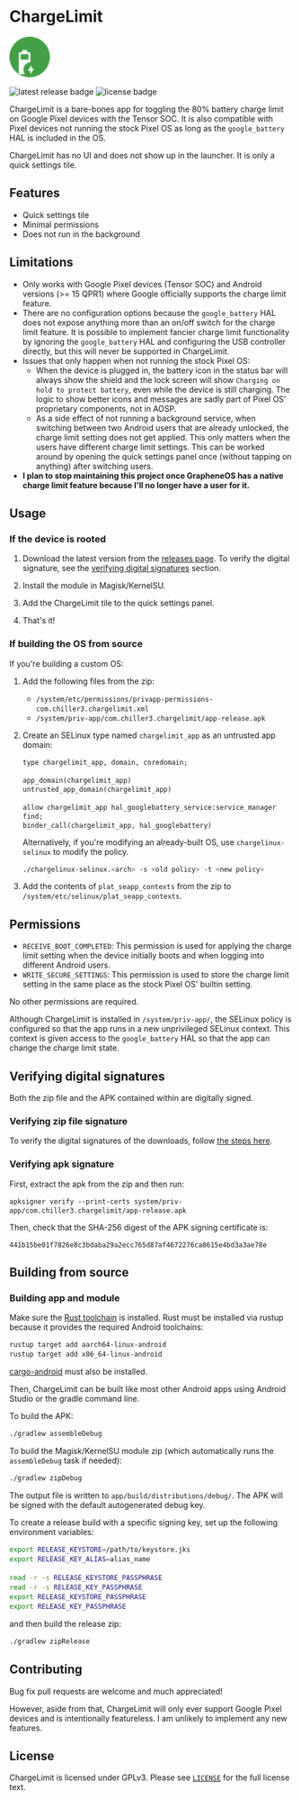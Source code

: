 # ChargeLimit

<img src="app/images/icon.svg" alt="app icon" width="72" />

![latest release badge](https://img.shields.io/github/v/release/chenxiaolong/ChargeLimit?sort=semver)
![license badge](https://img.shields.io/github/license/chenxiaolong/ChargeLimit)

ChargeLimit is a bare-bones app for toggling the 80% battery charge limit on Google Pixel devices with the Tensor SOC. It is also compatible with Pixel devices not running the stock Pixel OS as long as the `google_battery` HAL is included in the OS.

ChargeLimit has no UI and does not show up in the launcher. It is only a quick settings tile.

## Features

* Quick settings tile
* Minimal permissions
* Does not run in the background

## Limitations

* Only works with Google Pixel devices (Tensor SOC) and Android versions (>= 15 QPR1) where Google officially supports the charge limit feature.
* There are no configuration options because the `google_battery` HAL does not expose anything more than an on/off switch for the charge limit feature. It is possible to implement fancier charge limit functionality by ignoring the `google_battery` HAL and configuring the USB controller directly, but this will never be supported in ChargeLimit.
* Issues that only happen when not running the stock Pixel OS:
    * When the device is plugged in, the battery icon in the status bar will always show the shield and the lock screen will show `Charging on hold to protect battery`, even while the device is still charging. The logic to show better icons and messages are sadly part of Pixel OS' proprietary components, not in AOSP.
    * As a side effect of not running a background service, when switching between two Android users that are already unlocked, the charge limit setting does not get applied. This only matters when the users have different charge limit settings. This can be worked around by opening the quick settings panel once (without tapping on anything) after switching users.
* **I plan to stop maintaining this project once GrapheneOS has a native charge limit feature because I'll no longer have a user for it.**

## Usage

### If the device is rooted

1. Download the latest version from the [releases page](https://github.com/chenxiaolong/ChargeLimit/releases). To verify the digital signature, see the [verifying digital signatures](#verifying-digital-signatures) section.

2. Install the module in Magisk/KernelSU.

3. Add the ChargeLimit tile to the quick settings panel.

4. That's it!

### If building the OS from source

If you're building a custom OS:

1. Add the following files from the zip:

    * `/system/etc/permissions/privapp-permissions-com.chiller3.chargelimit.xml`
    * `/system/priv-app/com.chiller3.chargelimit/app-release.apk`

2. Create an SELinux type named `chargelimit_app` as an untrusted app domain:

    ```
    type chargelimit_app, domain, coredomain;

    app_domain(chargelimit_app)
    untrusted_app_domain(chargelimit_app)

    allow chargelimit_app hal_googlebattery_service:service_manager find;
    binder_call(chargelimit_app, hal_googlebattery)
    ```

    Alternatively, if you're modifying an already-built OS, use `chargelinux-selinux` to modify the policy.

    ```bash
    ./chargelinux-selinux.<arch> -s <old policy> -t <new policy>
    ```

3. Add the contents of `plat_seapp_contexts` from the zip to `/system/etc/selinux/plat_seapp_contexts`.

## Permissions

* `RECEIVE_BOOT_COMPLETED`: This permission is used for applying the charge limit setting when the device initially boots and when logging into different Android users.
* `WRITE_SECURE_SETTINGS`: This permission is used to store the charge limit setting in the same place as the stock Pixel OS' builtin setting.

No other permissions are required.

Although ChargeLimit is installed in `/system/priv-app/`, the SELinux policy is configured so that the app runs in a new unprivileged SELinux context. This context is given access to the `google_battery` HAL so that the app can change the charge limit state.

## Verifying digital signatures

Both the zip file and the APK contained within are digitally signed.

### Verifying zip file signature

To verify the digital signatures of the downloads, follow [the steps here](https://github.com/chenxiaolong/chenxiaolong/blob/master/VERIFY_SSH_SIGNATURES.md).

### Verifying apk signature

First, extract the apk from the zip and then run:

```
apksigner verify --print-certs system/priv-app/com.chiller3.chargelimit/app-release.apk
```

Then, check that the SHA-256 digest of the APK signing certificate is:

```
441b15be01f7826e8c3bdaba29a2ecc765d87af4672276ca8615e4bd3a3ae78e
```

## Building from source

### Building app and module

Make sure the [Rust toolchain](https://www.rust-lang.org/) is installed. Rust must be installed via rustup because it provides the required Android toolchains:

```bash
rustup target add aarch64-linux-android
rustup target add x86_64-linux-android
```

[cargo-android](https://github.com/chenxiaolong/cargo-android) must also be installed.

Then, ChargeLimit can be built like most other Android apps using Android Studio or the gradle command line.

To build the APK:

```bash
./gradlew assembleDebug
```

To build the Magisk/KernelSU module zip (which automatically runs the `assembleDebug` task if needed):

```bash
./gradlew zipDebug
```

The output file is written to `app/build/distributions/debug/`. The APK will be signed with the default autogenerated debug key.

To create a release build with a specific signing key, set up the following environment variables:

```bash
export RELEASE_KEYSTORE=/path/to/keystore.jks
export RELEASE_KEY_ALIAS=alias_name

read -r -s RELEASE_KEYSTORE_PASSPHRASE
read -r -s RELEASE_KEY_PASSPHRASE
export RELEASE_KEYSTORE_PASSPHRASE
export RELEASE_KEY_PASSPHRASE
```

and then build the release zip:

```bash
./gradlew zipRelease
```

## Contributing

Bug fix pull requests are welcome and much appreciated!

However, aside from that, ChargeLimit will only ever support Google Pixel devices and is intentionally featureless. I am unlikely to implement any new features.

## License

ChargeLimit is licensed under GPLv3. Please see [`LICENSE`](./LICENSE) for the full license text.
